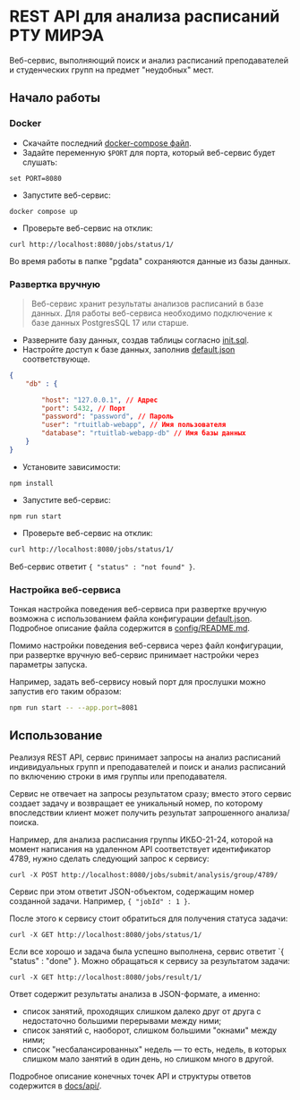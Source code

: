 # REST API для анализа расписаний РТУ МИРЭА

Веб-сервис, выполняющий поиск и анализ расписаний преподавателей и студенческих групп на предмет "неудобных" мест.

## Начало работы

### Docker

* Скачайте последний [docker-compose файл](./compose.yaml).
* Задайте переменную `$PORT` для порта, который веб-сервис будет слушать:
```
set PORT=8080
```
* Запустите веб-сервис:
```
docker compose up
```
* Проверьте веб-сервис на отклик:
```
curl http://localhost:8080/jobs/status/1/
```

Во время работы в папке "pgdata" сохраняются данные из базы данных.

### Развертка вручную

> Веб-сервис хранит результаты анализов расписаний в базе данных. Для работы веб-сервиса необходимо подключение к базе данных PostgresSQL 17 или старше.

* Разверните базу данных, создав таблицы согласно [init.sql](./init.sql).
* Настройте доступ к базе данных, заполнив [default.json](./config/default.json) соответствующе.
```json
{
    "db" : {

        "host": "127.0.0.1", // Адрес
        "port": 5432, // Порт
        "password": "password", // Пароль
        "user": "rtuitlab-webapp", // Имя пользователя
        "database": "rtuitlab-webapp-db" // Имя базы данных
    }
}
```
* Установите зависимости:
```
npm install
```
* Запустите веб-сервис:
```
npm run start
```
* Проверьте веб-сервис на отклик:
```sh
curl http://localhost:8080/jobs/status/1/
```

Веб-сервис ответит `{ "status" : "not found" }`.

### Настройка веб-сервиса

Тонкая настройка поведения веб-сервиса при развертке вручную возможна с использованием файла конфигурации [default.json](./config/default.json). Подробное описание файла содержится в [config/README.md](./config/README.md).

Помимо настройки поведения веб-сервиса через файл конфигурации, при развертке вручную веб-сервис принимает настройки через параметры запуска.

Например, задать веб-сервису новый порт для прослушки можно запустив его таким образом:
```sh
npm run start -- --app.port=8081
```

## Использование

Реализуя REST API, сервис принимает запросы на анализ расписаний индивидуальных групп и преподавателей и поиск и анализ расписаний по включению строки в имя группы или преподавателя. 

Сервис не отвечает на запросы результатом сразу; вместо этого сервис создает задачу и возвращает ее уникальный номер, по которому впоследствии клиент может получить результат запрошенного анализа/поиска.

Например, для анализа расписания группы ИКБО-21-24, которой на момент написания на удаленном API соответствует идентификатор 4789, нужно сделать следующий запрос к сервису:

```
curl -X POST http://localhost:8080/jobs/submit/analysis/group/4789/
```

Сервис при этом ответит JSON-объектом, содержащим номер созданной задачи. Например, `{ "jobId" : 1 }`.

После этого к сервису стоит обратиться для получения статуса задачи:

```
curl -X GET http://localhost:8080/jobs/status/1/
```

Если все хорошо и задача была успешно выполнена, сервис ответит `{ "status" : "done" }. Можно обращаться к сервису за результатом задачи:

```
curl -X GET http://localhost:8080/jobs/result/1/
```

Ответ содержит результаты анализа в JSON-формате, а именно:
* список занятий, проходящих слишком далеко друг от друга с недостаточно большими перерывами между ними;
* список занятий с, наоборот, слишком большими "окнами" между ними;
* список "несбалансированных" недель — то есть, недель, в которых слишком мало занятий в один день, но слишком много в другой.

Подробное описание конечных точек API и структуры ответов содержится в [docs/api/](./docs/api/README.md).